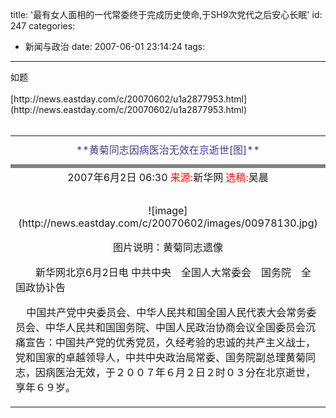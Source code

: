 title: '最有女人面相的一代常委终于完成历史使命,于SH9次党代之后安心长眠'
id: 247
categories:
  - 新闻与政治
date: 2007-06-01 23:14:24
tags:
---

<div id="msgcns!9697D6160EFEBC17!1086" class="bvMsg"><div>如题</div>
<div> </div>
<div>[http://news.eastday.com/c/20070602/u1a2877953.html](http://news.eastday.com/c/20070602/u1a2877953.html)</div>
<div> </div>
<div>
<table cellspacing="0" cellpadding="0" width="95%" border="0">
<tbody>
<tr>
<td valign="center" align="middle" height="45"><font color="#433f90">**黄菊同志因病医治无效在京逝世[图]**</font>

<tr>
<td bgcolor="#808080" height="1">
<tr>
<td align="middle" height="30">2007年6月2日 06:30 
<font color="red">来源:</font>新华网 <font color="red">选稿:</font>吴晨 
<tr>
<td height="10">
<tr>
<td valign="top" align="left">
<p align="center">![image](http://news.eastday.com/c/20070602/images/00978130.jpg) 
<p align="center"><font face="黑体">图片说明：黄菊同志遗像</font>

<p>　　新华网北京6月2日电 <font face="黑体">中共中央　全国人大常委会　国务院　全国政协讣告</font> 
<p>    中国共产党中央委员会、中华人民共和国全国人民代表大会常务委员会、中华人民共和国国务院、中国人民政治协商会议全国委员会沉痛宣告：中国共产党的优秀党员，久经考验的忠诚的共产主义战士，党和国家的卓越领导人，中共中央政治局常委、国务院副总理黄菊同志，因病医治无效，于２００７年６月２日２时０３分在北京逝世，享年６９岁。</tbody></table></div></div>